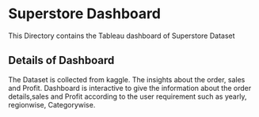 
# Superstore Dashboard
This Directory contains the Tableau dashboard of Superstore Dataset

## Details of Dashboard
The Dataset is collected from kaggle.
The insights about the order, sales and Profit.
Dashboard is interactive to give the information about the order details,sales and Profit according to the user requirement such as yearly, regionwise, Categorywise.
